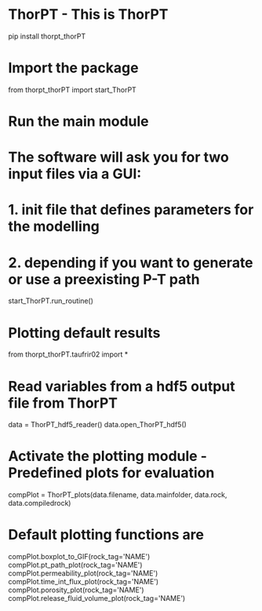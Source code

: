 # ThorPT - This is ThorPT

pip install thorpt_thorPT

# Import the package
from thorpt_thorPT import start_ThorPT


# Run the main module
# The software will ask you for two input files via a GUI:
# 1. init file that defines parameters for the modelling
# 2. depending if you want to generate or use a preexisting P-T path

start_ThorPT.run_routine()


# Plotting default results
from thorpt_thorPT.taufrir02 import *
# Read variables from a hdf5 output file from ThorPT
data = ThorPT_hdf5_reader()
data.open_ThorPT_hdf5()
# Activate the plotting module - Predefined plots for evaluation
compPlot = ThorPT_plots(data.filename, data.mainfolder, data.rock, data.compiledrock)
# Default plotting functions are
compPlot.boxplot_to_GIF(rock_tag='NAME')
compPlot.pt_path_plot(rock_tag='NAME')
compPlot.permeability_plot(rock_tag='NAME')
compPlot.time_int_flux_plot(rock_tag='NAME')
compPlot.porosity_plot(rock_tag='NAME')
compPlot.release_fluid_volume_plot(rock_tag='NAME')